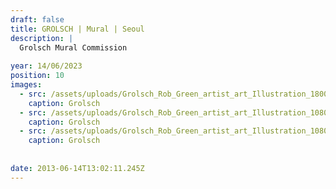 ```yaml
---
draft: false
title: GROLSCH | Mural | Seoul
description: |
  Grolsch Mural Commission
  
year: 14/06/2023
position: 10
images:
  - src: /assets/uploads/Grolsch_Rob_Green_artist_art_Illustration_1800.jpg
    caption: Grolsch
  - src: /assets/uploads/Grolsch_Rob_Green_artist_art_Illustration_1080_02.jpg
    caption: Grolsch
  - src: /assets/uploads/Grolsch_Rob_Green_artist_art_Illustration_1080_03.jpg
    caption: Grolsch
    
    
date: 2013-06-14T13:02:11.245Z
---
```


